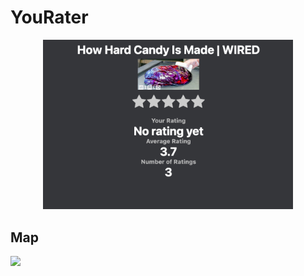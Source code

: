 # YouRater
<p align="center">
<img src="images/screenshot1.png" width=400>
</p>
  
## Map
<img src="https://docs.google.com/drawings/d/e/2PACX-1vREhV3ev41wzBuS072_0KM2Zcgp3ZEjN1veK0twwZ1K04wQjoLC98Wt5FYIqfbAjXNUwm5VSOylCTU0/pub?w=978&amp;h=636">
